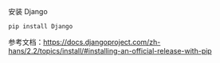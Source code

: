 安装 Django

```
pip install Django
```

参考文档：https://docs.djangoproject.com/zh-hans/2.2/topics/install/#installing-an-official-release-with-pip




